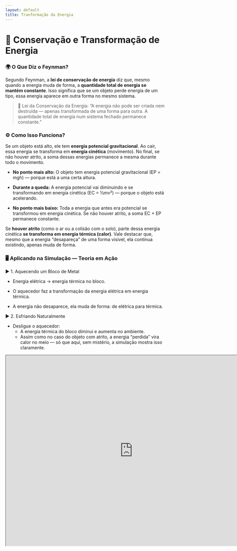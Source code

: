 ```yaml
---
layout: default
title: Tranformação da Energia
---
```


# 📖 Conservação e Transformação de Energia

###  🌍 O Que Diz o Feynman?
Segundo Feynman, a **lei de conservação de energia** diz que, mesmo quando a energia muda de forma, a **quantidade total de energia se mantém constante**. Isso significa que se um objeto perde energia de um tipo, essa energia aparece em outra forma no mesmo sistema. 



> 📌 Lei da Conservação da Energia:
> “A energia não pode ser criada nem destruída — apenas transformada de uma forma para outra. A quantidade total de energia num sistema fechado permanece constante.”


### ⚙️ Como Isso Funciona?
Se um objeto está alto, ele tem **energia potencial gravitacional**. Ao cair, essa energia se transforma em **energia cinética** (movimento). No final, se não houver atrito, a soma dessas energias permanece a mesma durante todo o movimento.

- **No ponto mais alto:**
  O objeto tem energia potencial gravitacional (EP = mgh) — porque está a uma certa altura.
  
- **Durante a queda:**
  A energia potencial vai diminuindo e se transformando em energia cinética (EC = ½mv²) — porque o objeto está acelerando.
  
- **No ponto mais baixo:**
  Toda a energia que antes era potencial se transformou em energia cinética.
  Se não houver atrito, a soma EC + EP permanece constante.


Se **houver atrito** (como o ar ou a colisão com o solo), parte dessa energia cinética **se transforma em energia térmica (calor)**. Vale destacar que, mesmo que a energia “desapareça” de uma forma visível, ela continua existindo, apenas muda de forma.

### 🖥️ Aplicando na Simulação — Teoria em Ação

▶️ 1. Aquecendo um Bloco de Metal

- Energia elétrica → energia térmica no bloco.

- O aquecedor faz a transformação da energia elétrica em energia térmica.
  
- A energia não desaparece, ela muda de forma: de elétrica para térmica.


▶️ 2. Esfriando Naturalmente
- Desligue o aquecedor:
  - A energia térmica do bloco diminui e aumenta no ambiente.
  - Assim como no caso do objeto com atrito, a energia “perdida” vira calor no meio — só que aqui, sem mistério, a simulação mostra isso claramente.


<iframe src="https://phet.colorado.edu/sims/html/energy-forms-and-changes/latest/energy-forms-and-changes_pt_BR.html"
        width="800"
        height="600"
        allowfullscreen>
</iframe>
